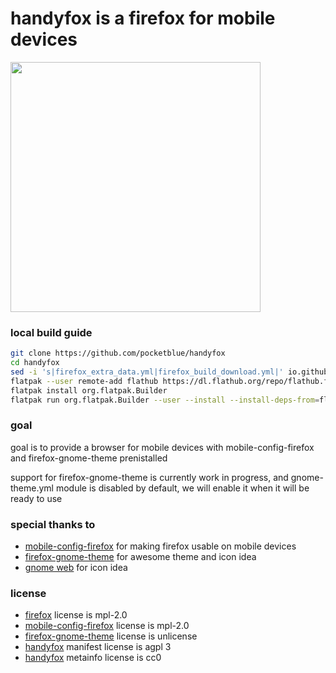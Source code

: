 # handyfox is a firefox for mobile devices

<img src="https://raw.githubusercontent.com/pocketblue/handyfox/refs/heads/main/modules/metainfo/screenshot.png" height="400" />

### local build guide

```sh
git clone https://github.com/pocketblue/handyfox
cd handyfox
sed -i 's|firefox_extra_data.yml|firefox_build_download.yml|' io.github.pocketblue.handyfox.yml
flatpak --user remote-add flathub https://dl.flathub.org/repo/flathub.flatpakrepo
flatpak install org.flatpak.Builder
flatpak run org.flatpak.Builder --user --install --install-deps-from=flathub --force-clean --repo=repo build io.github.pocketblue.handyfox.yml
```

### goal

goal is to provide a browser for mobile devices with mobile-config-firefox and firefox-gnome-theme prenistalled

support for firefox-gnome-theme is currently work in progress, and gnome-theme.yml module is disabled by default, we will enable it when it will be ready to use

### special thanks to

- [mobile-config-firefox](https://gitlab.postmarketos.org/postmarketOS/mobile-config-firefox) for making firefox usable on mobile devices
- [firefox-gnome-theme](https://github.com/rafaelmardojai/firefox-gnome-theme) for awesome theme and icon idea
- [gnome web](https://gitlab.gnome.org/GNOME/epiphany) for icon idea

### license

- [firefox](https://github.com/mozilla-firefox/firefox) license is mpl-2.0
- [mobile-config-firefox](https://gitlab.postmarketos.org/postmarketOS/mobile-config-firefox) license is mpl-2.0
- [firefox-gnome-theme](https://github.com/rafaelmardojai/firefox-gnome-theme) license is unlicense
- [handyfox](https://github.com/pocketblue/handyfox) manifest license is agpl 3
- [handyfox](https://github.com/pocketblue/handyfox) metainfo license is cc0

